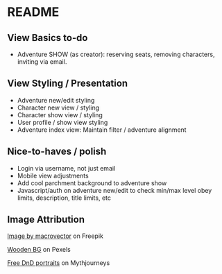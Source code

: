 # README

## View Basics to-do
* Adventure SHOW (as creator): reserving seats, removing characters, inviting via email.

## View Styling / Presentation
* Adventure new/edit styling
* Character new view / styling
* Character show view / styling
* User profile / show view styling
* Adventure index view: Maintain filter / adventure alignment

## Nice-to-haves / polish
* Login via username, not just email
* Mobile view adjustments
* Add cool parchment background to adventure show
* Javascript/auth on adventure new/edit to check min/max level obey limits, description, title limits, etc

## Image Attribution
<a href="https://www.freepik.com/free-vector/computer-games-colorful-elements-cartoon-set_4282638.htm#query=pixel%20art%20dungeon&position=16&from_view=search&track=ais">Image by macrovector</a> on Freepik

<a href="https://www.pexels.com/photo/close-up-of-wooden-plank-326311/">Wooden BG</a> on Pexels

<a href="https://mythjourneys.com/gallery/dungeons-and-dragons/free-dnd-character-art/">Free DnD portraits</a> on Mythjourneys

